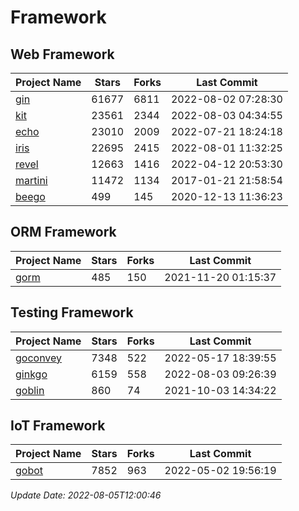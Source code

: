 # Framework

## Web Framework
| Project Name | Stars | Forks | Last Commit |
| ------------ | ----- | ----- | ----------- |
| [gin](https://github.com/gin-gonic/gin) | 61677 | 6811 | 2022-08-02 07:28:30 |
| [kit](https://github.com/go-kit/kit) | 23561 | 2344 | 2022-08-03 04:34:55 |
| [echo](https://github.com/labstack/echo) | 23010 | 2009 | 2022-07-21 18:24:18 |
| [iris](https://github.com/kataras/iris) | 22695 | 2415 | 2022-08-01 11:32:25 |
| [revel](https://github.com/revel/revel) | 12663 | 1416 | 2022-04-12 20:53:30 |
| [martini](https://github.com/go-martini/martini) | 11472 | 1134 | 2017-01-21 21:58:54 |
| [beego](https://github.com/astaxie/beego) | 499 | 145 | 2020-12-13 11:36:23 |

## ORM Framework
| Project Name | Stars | Forks | Last Commit |
| ------------ | ----- | ----- | ----------- |
| [gorm](https://github.com/jinzhu/gorm) | 485 | 150 | 2021-11-20 01:15:37 |

## Testing Framework
| Project Name | Stars | Forks | Last Commit |
| ------------ | ----- | ----- | ----------- |
| [goconvey](https://github.com/smartystreets/goconvey) | 7348 | 522 | 2022-05-17 18:39:55 |
| [ginkgo](https://github.com/onsi/ginkgo) | 6159 | 558 | 2022-08-03 09:26:39 |
| [goblin](https://github.com/franela/goblin) | 860 | 74 | 2021-10-03 14:34:22 |

## IoT Framework
| Project Name | Stars | Forks | Last Commit |
| ------------ | ----- | ----- | ----------- |
| [gobot](https://github.com/hybridgroup/gobot) | 7852 | 963 | 2022-05-02 19:56:19 |

*Update Date: 2022-08-05T12:00:46*